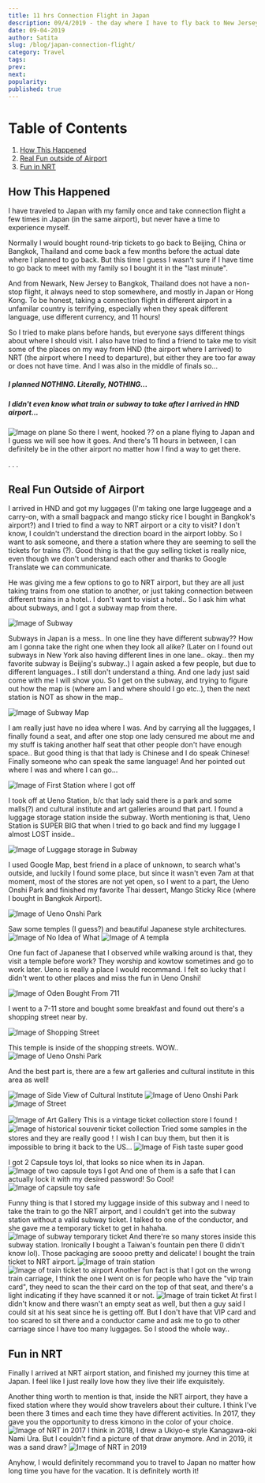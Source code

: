 ```yaml
---
title: 11 hrs Connection Flight in Japan 
description: 09/4/2019 - the day where I have to fly back to New Jersey to finish my last semester at Rutgers. I bought a flight that need to stop in Japan for 11 hrs and also need to transfer from HND airport to NRT airport by myself. The plane arrived at 5am and departure at 5pm. I thought it would be a perfect timing to feel the <i>real</i> Japan. And I went, without any schedule ahead of time. I didn't even know what to take HND from to NRT...
date: 09-04-2019
author: Satita
slug: /blog/japan-connection-flight/
category: Travel
tags: 
prev: 
next: 
popularity: 
published: true
---
```


# Table of Contents
1. [How This Happened](#heading1)
2. [Real Fun outside of Airport](#heading2)
3. [Fun in NRT](#heading3)

## How This Happened
I have traveled to Japan with my family once and take connection flight a few times in Japan (in the same airport), but never have a time to experience myself.

Normally I would bought round-trip tickets to go back to Beijing, China or Bangkok, Thailand and come back a few months before the actual date where I planned to go back. But this time I guess I wasn't sure if I have time to go back to meet with my family so I bought it in the "last minute".

And from Newark, New Jersey to Bangkok, Thailand does not have a non-stop flight, it always need to stop somewhere, and mostly in Japan or Hong Kong. To be honest, taking a connection flight in different airport in a unfamilar country is terrifying, especially when they speak different language, use different currency, and 11 hours!

So I tried to make plans before hands, but everyone says different things about where I should visit. I also have tried to find a friend to take me to visit some of the places on my way from HND (the airport where I arrived) to NRT (the airport where I need to departure), but either they are too far away or does not have time. And I was also in the middle of finals so...
##### I planned NOTHING. Literally, NOTHING...
##### I didn't even know what train or subway to take after I arrived in HND airport...
![Image on plane](assets/blog-img/japan/on-my-way-to-japan.JPG) 
So there I went, hooked ?? on a plane flying to Japan and I guess we will see how it goes. And there's 11 hours in between, I can definitely be in the other airport no matter how I find a way to get there.

.
.
.
## Real Fun Outside of Airport
I arrived in HND and got my luggages (I'm taking one large luggeage and a carry-on, with a small bagpack and mango sticky rice I bought in Bangkok's airport?) and I tried to find a way to NRT airport or a city to visit? I don't know, I couldn't understand the direction board in the airport lobby. So I want to ask someone, and there a station where they are seeming to sell the tickets for trains (?). Good thing is that the guy selling ticket is really nice, even though we don't understand each other and thanks to Google Translate we can communicate. 

He was giving me a few options to go to NRT airport, but they are all just taking trains from one station to another, or just taking connection between different trains in a hotel.. I don't want to visist a hotel.. So I ask him what about subways, and I got a subway map from there.

![Image of Subway](assets/blog-img/japan/subway-ticket.JPG) 

Subways in Japan is a mess.. In one line they have different subway?? How am I gonna take the right one when they look all alike? (Later on I found out subways in New York also having different lines in one lane.. okay.. then my favorite subway is Beijing's subway..) I again asked a few people, but due to different languages.. I still don't understand a thing. And one lady just said come with me I will show you. So I get on the subway, and trying to figure out how the map is (where am I and where should I go etc..), then the next station is NOT as show in the map..

![Image of Subway Map](assets/blog-img/japan/subway-map.JPG) 

I am really just have no idea where I was. And by carrying all the luggages, I finally found a seat, and after one stop one lady censured me about me and my stuff is taking another half seat that other people don't have enough space.. But good thing is that that lady is Chinese and I do speak Chinese! Finally someone who can speak the same language! And her pointed out where I was and where I can go...

![Image of First Station where I got off](assets/blog-img/japan/first-station.JPG) 

I took off at Ueno Station, b/c that lady said there is a park and some malls(?) and cultural institute and art galleries around that part. I found a luggage storage station inside the subway. Worth mentioning is that, Ueno Station is SUPER BIG that when I tried to go back and find my luggage I almost LOST inside..

![Image of Luggage storage in Subway](assets/blog-img/japan/luggage-storage-in-subway.JPG) 

I used Google Map, best friend in a place of unknown, to search what's outside, and luckily I found some place, but since it wasn't even 7am at that moment, most of the stores are not yet open, so I went to a part, the Ueno Onshi Park and finished my favorite Thai dessert, Mango Sticky Rice (where I bought in Bangkok Airport). 

![Image of Ueno Onshi Park](assets/blog-img/japan/ueno-onshi-park.JPG) 

Saw some temples (I guess?) and beautiful Japanese style architectures. 
![Image of No Idea of What](assets/blog-img/japan/no-idea-what-is-this.JPG) 
![Image of A templa](assets/blog-img/japan/a-temple-maybe.JPG) 

One fun fact of Japanese that I observed while walking around is that, they visit a temple before work? They worship and kowtow sometimes and go to work later. Ueno is really a place I would recommand. I felt so lucky that I didn't went to other places and miss the fun in Ueno Onshi!

![Image of Oden Bought From 711](assets/blog-img/japan/oden-bought-in-711.JPG) 

I went to a 7-11 store and bought some breakfast and found out there's a shopping street near by.

![Image of Shopping Street](assets/blog-img/japan/shopping-street.JPG) 

This temple is inside of the shopping streets. WOW..
![Image of Ueno Onshi Park](assets/blog-img/japan/another-temple-maybe.JPG) 

And the best part is, there are a few art galleries and cultural institute in this area as well!

![Image of Side View of Cultural Institute](assets/blog-img/japan/side-view-of-cultural-institute.JPG) 
![Image of Ueno Onshi Park](assets/blog-img/japan/closed-cultural-institute.JPG) 
![Image of Street](assets/blog-img/japan/middle-of-a-street.JPG) 

![Image of Art Gallery](assets/blog-img/japan/inside-of-a-art-gallery.JPG) 
This is a vintage ticket collection store I found！
![Image of historical souvenir ticket collection](assets/blog-img/japan/historical-souvenir-tickets.JPG) 
Tried some samples in the stores and they are really good！I wish I can buy them, but then it is impossible to bring it back to the US...
![Image of Fish taste super good](assets/blog-img/japan/fish-taste-super-good.JPG) 

I got 2 Capsule toys lol, that looks so nice when its in Japan.
![Image of two capsule toys I got](assets/blog-img/japan/two-capsule-toys.JPG) 
And one of them is a safe that I can actually lock it with my desired password! So Cool!
![Image of capsule toy safe](assets/blog-img/japan/capsule-toy-safe.JPG) 

Funny thing is that I stored my luggage inside of this subway and I need to take the train to go the NRT airport, and I couldn't get into the subway station without a valid subway ticket. I talked to one of the conductor, and she gave me a temporary ticket to get in hahaha. 
![Image of subway temporary ticket](assets/blog-img/japan/subway-temporary-ticket.JPG) 
And there're so many stores inside this subway station. Ironically I bought a Taiwan's fountain pen there (I didn't know lol). Those packaging are soooo pretty and delicate! 
I bought the train ticket to NRT airport.
![Image of train station](assets/blog-img/japan/train-station.JPG) 
![Image of train ticket to airport](assets/blog-img/japan/train-ticket-to-airport.JPG) 
Another fun fact is that I got on the wrong train carriage, I think the one I went on is for people who have the "vip train card", they need to scan the their card on the top of that seat, and there's a light indicating if they have scanned it or not. 
![Image of train ticket](assets/blog-img/japan/train-ticket.JPG) 
At first I didn't know and there wasn't an empty seat as well, but then a guy said I could sit at his seat since he is getting off. But I don't have that VIP card and too scared to sit there and a conductor came and ask me to go to other carriage since I have too many luggages. So I stood the whole way..

## Fun in NRT
Finally I arrived at NRT airport station, and finished my journey this time at Japan. I feel like I just really love how they live their life exquisitely.

Another thing worth to mention is that, inside the NRT airport, they have a fixed station where they would show travelers about their culture. I think I've been there 3 times and each time they have different activities. In 2017, they gave you the opportunity to dress kimono in the color of your choice.
![Image of NRT in 2017](assets/blog-img/japan/nrt-in-2017.jpg) 
I think in 2018, I drew a Ukiyo-e style Kanagawa-oki Nami Ura. But I couldn't find a picture of that draw anymore.
And in 2019, it was a sand draw? 
![Image of NRT in 2019](assets/blog-img/japan/nrt-in-2019.JPG) 

Anyhow, I would definitely recommand you to travel to Japan no matter how long time you have for the vacation. It is definitely worth it!


